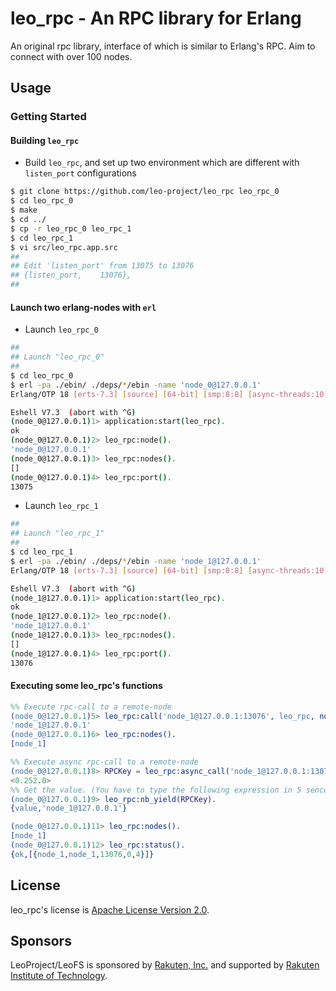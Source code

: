 # leo_rpc - An RPC library for Erlang

An original rpc library, interface of which is similar to Erlang's RPC. Aim to connect with over 100 nodes.

## Usage
### Getting Started
#### Building `leo_rpc`

- Build `leo_rpc`, and set up two environment which are different with `listen_port` configurations

```bash
$ git clone https://github.com/leo-project/leo_rpc leo_rpc_0
$ cd leo_rpc_0
$ make
$ cd ../
$ cp -r leo_rpc_0 leo_rpc_1
$ cd leo_rpc_1
$ vi src/leo_rpc.app.src
##
## Edit 'listen_port' from 13075 to 13076
## {listen_port,    13076},
##
```

#### Launch two erlang-nodes with `erl`
- Launch `leo_rpc_0`

```bash
##
## Launch "leo_rpc_0"
##
$ cd leo_rpc_0
$ erl -pa ./ebin/ ./deps/*/ebin -name 'node_0@127.0.0.1'
Erlang/OTP 18 [erts-7.3] [source] [64-bit] [smp:8:8] [async-threads:10] [kernel-poll:false] [dtrace]

Eshell V7.3  (abort with ^G)
(node_0@127.0.0.1)1> application:start(leo_rpc).
ok
(node_0@127.0.0.1)2> leo_rpc:node().
'node_0@127.0.0.1'
(node_0@127.0.0.1)3> leo_rpc:nodes().
[]
(node_0@127.0.0.1)4> leo_rpc:port().
13075
```

- Launch `leo_rpc_1`

```bash
##
## Launch "leo_rpc_1"
##
$ cd leo_rpc_1
$ erl -pa ./ebin/ ./deps/*/ebin -name 'node_1@127.0.0.1'
Erlang/OTP 18 [erts-7.3] [source] [64-bit] [smp:8:8] [async-threads:10] [kernel-poll:false] [dtrace]

Eshell V7.3  (abort with ^G)
(node_1@127.0.0.1)1> application:start(leo_rpc).
ok
(node_1@127.0.0.1)2> leo_rpc:node().
'node_1@127.0.0.1'
(node_1@127.0.0.1)3> leo_rpc:nodes().
[]
(node_1@127.0.0.1)4> leo_rpc:port().
13076
```

#### Executing some leo_rpc's functions

```erlang
%% Execute rpc-call to a remote-node
(node_0@127.0.0.1)5> leo_rpc:call('node_1@127.0.0.1:13076', leo_rpc, node, []).
'node_1@127.0.0.1'
(node_0@127.0.0.1)6> leo_rpc:nodes().
[node_1]

%% Execute async rpc-call to a remote-node
(node_0@127.0.0.1)8> RPCKey = leo_rpc:async_call('node_1@127.0.0.1:13076', leo_rpc, node, []).
<0.252.0>
%% Get the value. (You have to type the following expression in 5 senconds after the above commands.)
(node_0@127.0.0.1)9> leo_rpc:nb_yield(RPCKey).
{value,'node_1@127.0.0.1'}

(node_0@127.0.0.1)11> leo_rpc:nodes().
[node_1]
(node_0@127.0.0.1)12> leo_rpc:status().
{ok,[{node_1,node_1,13076,0,4}]}
```

## License

leo_rpc's license is [Apache License Version 2.0](http://www.apache.org/licenses/LICENSE-2.0).

## Sponsors

LeoProject/LeoFS is sponsored by [Rakuten, Inc.](http://global.rakuten.com/corp/) and supported by [Rakuten Institute of Technology](http://rit.rakuten.co.jp/).
